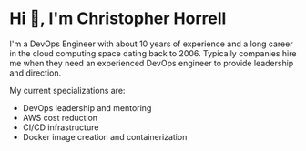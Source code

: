<!-- markdownlint-disable MD013 -->
# Hi :wave:, I'm Christopher Horrell

I'm a DevOps Engineer with about 10 years of experience and a long career in the cloud computing space dating back to 2006. Typically companies hire me when they need an experienced DevOps engineer to provide leadership and direction.

My current specializations are:

- DevOps leadership and mentoring
- AWS cost reduction
- CI/CD infrastructure
- Docker image creation and containerization
